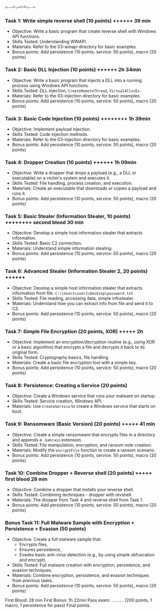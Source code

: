 ﷽

### Task 1: Write simple reverse shell (10 points) ++++++ 39 min

- Objective: Write a basic program that create reverse shell with Windows API functions.
- Skills Tested: Understanding WINAPI.
- Materials: Refer to the 03-winapi directory for basic examples.
- Bonus points: Add persistence (10 points, service: 50 points), macro (20 points)

### Task 2: Basic DLL Injection (10 points) ++++++ 2h 34min

- Objective: Write a basic program that injects a DLL into a running process using Windows API functions.
- Skills Tested: DLL injection, `CreateRemoteThread`, `VirtualAllocEx`.
- Materials: Refer to the 03-injection directory for basic examples.
- Bonus points: Add persistence (10 points, service: 50 points), macro (20 points)

### Task 3: Basic Code Injection (10 points) ++++++++ 1h 39min

- Objective: Implement payload injection.
- Skills Tested: Code injection methods.
- Materials: Refer to the 03-injection directory for basic examples.
- Bonus points: Add persistence (10 points, service: 50 points), macro (20 points)

### Task 4: Dropper Creation (10 points) ++++++ 1h 09min

- Objective: Write a dropper that drops a payload (e.g., a DLL or executable) on a victim's system and executes it.
- Skills Tested: File handling, process creation, and execution.
- Materials: Create an executable that downloads or copies a payload and runs it.
- Bonus points: Add persistence (10 points, service: 50 points), macro (20 points)

### Task 5: Basic Stealer (Information Stealer, 10 points) ++++++++ second blood 30 min

- Objective: Develop a simple host information stealer that extracts information.
- Skills Tested: Basic C2 connection.
- Materials: Understand simple information stealing.
- Bonus points: Add persistence (10 points, service: 50 points), macro (20 points)

### Task 6: Advanced Stealer (Information Stealer 2, 20 points) ++++++

- Objective: Develop a simple host information stealer that extracts information from file.
`C:\\Users\user1\Desktop\password.txt`
- Skills Tested: File reading, accessing data, simple infostealer.
- Materials: Understand how you can extract info from file and send it to C2.
- Bonus points: Add persistence (10 points, service: 50 points), macro (20 points)

### Task 7: Simple File Encryption (20 points, XOR) +++++ 2h

- Objective: Implement an encryption/decryption routine (e.g., using XOR or a basic algorithm) that encrypts a file and decrypts it back to its original form.
- Skills Tested: Cryptography basics, file handling.
- Materials: Create a basic file encryption tool with a simple key.
- Bonus points: Add persistence (10 points, service: 50 points), macro (20 points)

### Task 8: Persistence: Creating a Service (20 points)

- Objective: Create a Windows service that runs your malware on startup.
- Skills Tested: Service creation, Windows API.
- Materials: Use `CreateService` to create a Windows service that starts on boot.

### Task 9: Ransomware (Basic Version) (20 points) +++++ 41 min

- Objective: Create a simple ransomware that encrypts files in a directory and appends a `.bahrain` extension.
- Skills Tested: File manipulation, encryption, and ransom note creation.
- Materials: Modify the `encryptFile` function to create a ransom scenario.
- Bonus points: Add persistence (10 points, service: 50 points), macro (20 points)

### Task 10: Combine Dropper + Reverse shell (20 points) +++++ first blood 28 min
- Objective: Combine a dropper that installs your reverse shell.
- Skills Tested: Combining techniques - dropper with revshell.
- Materials: The dropper from Task 4 and reverse shell from Task 1.
- Bonus points: Add persistence (10 points, service: 50 points), macro (20 points)

### Bonus Task 11: Full Malware Sample with Encryption + Persistence + Evasion (50 points)

- Objective: Create a full malware sample that:
    - Encrypts files,
    - Ensures persistence,
    - Evades basic anti-virus detection (e.g., by using simple obfuscation and encrypt).
- Skills Tested: Full malware creation with encryption, persistence, and evasion techniques.
- Materials: Combine encryption, persistence, and evasion techniques from previous tasks.
- Bonus points: Add persistence (10 points, service: 50 points), macro (20 points)

First Blood: 28 min
First Bonus: 1h 22min
Pass exam: .......... (200 points, 1 macro, 1 persistence for pass)
Final points: 